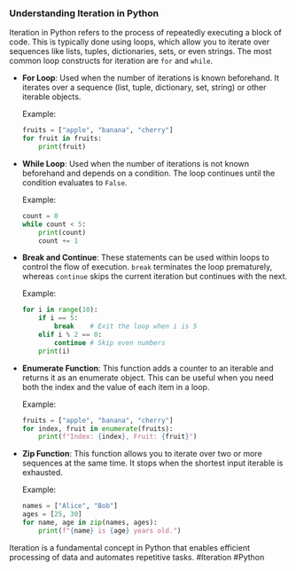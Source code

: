 ### Understanding Iteration in Python

Iteration in Python refers to the process of repeatedly executing a block of code. This is typically done using loops, which allow you to iterate over sequences like lists, tuples, dictionaries, sets, or even strings. The most common loop constructs for iteration are `for` and `while`.

- **For Loop**: Used when the number of iterations is known beforehand. It iterates over a sequence (list, tuple, dictionary, set, string) or other iterable objects.
  
  Example:
  ```python
  fruits = ["apple", "banana", "cherry"]
  for fruit in fruits:
      print(fruit)
  ```

- **While Loop**: Used when the number of iterations is not known beforehand and depends on a condition. The loop continues until the condition evaluates to `False`.
  
  Example:
  ```python
  count = 0
  while count < 5:
      print(count)
      count += 1
  ```

- **Break and Continue**: These statements can be used within loops to control the flow of execution. `break` terminates the loop prematurely, whereas `continue` skips the current iteration but continues with the next.

  Example:
  ```python
  for i in range(10):
      if i == 5:
          break    # Exit the loop when i is 5
      elif i % 2 == 0:
          continue # Skip even numbers
      print(i)
  ```

- **Enumerate Function**: This function adds a counter to an iterable and returns it as an enumerate object. This can be useful when you need both the index and the value of each item in a loop.

  Example:
  ```python
  fruits = ["apple", "banana", "cherry"]
  for index, fruit in enumerate(fruits):
      print(f"Index: {index}, Fruit: {fruit}")
  ```

- **Zip Function**: This function allows you to iterate over two or more sequences at the same time. It stops when the shortest input iterable is exhausted.

  Example:
  ```python
  names = ["Alice", "Bob"]
  ages = [25, 30]
  for name, age in zip(names, ages):
      print(f"{name} is {age} years old.")
  ```

Iteration is a fundamental concept in Python that enables efficient processing of data and automates repetitive tasks. #Iteration #Python